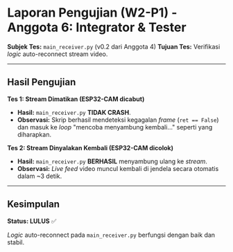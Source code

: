 # Laporan Pengujian (W2-P1) - Anggota 6: Integrator & Tester

**Subjek Tes:** `main_receiver.py` (v0.2 dari Anggota 4)
**Tujuan Tes:** Verifikasi *logic* auto-reconnect stream video.

---

## Hasil Pengujian

**Tes 1: Stream Dimatikan (ESP32-CAM dicabut)**
* **Hasil:** `main_receiver.py` **TIDAK CRASH**.
* **Observasi:** Skrip berhasil mendeteksi kegagalan *frame* (`ret == False`) dan masuk ke *loop* "mencoba menyambung kembali..." seperti yang diharapkan.

**Tes 2: Stream Dinyalakan Kembali (ESP32-CAM dicolok)**
* **Hasil:** `main_receiver.py` **BERHASIL** menyambung ulang ke *stream*.
* **Observasi:** *Live feed* video muncul kembali di jendela secara otomatis dalam ~3 detik.

---

## Kesimpulan

**Status: LULUS** ✅

*Logic* auto-reconnect pada `main_receiver.py` berfungsi dengan baik dan stabil.